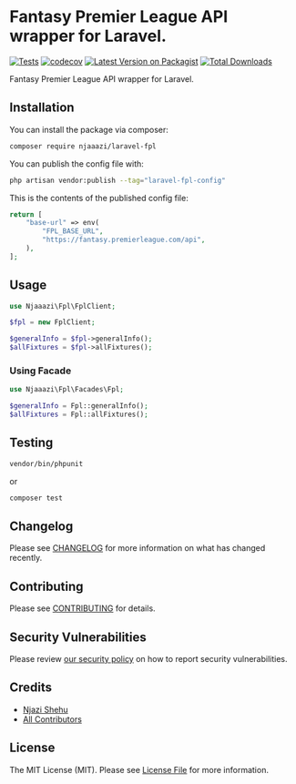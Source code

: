 # Fantasy Premier League API wrapper for Laravel.

[![Tests](https://github.com/njaaazi/laravel-fpl/actions/workflows/run-tests.yml/badge.svg)](https://github.com/njaaazi/laravel-fpl/actions/workflows/run-tests.yml)
[![codecov](https://codecov.io/gh/njaaazi/laravel-fpl/graph/badge.svg?token=F6BDYJJ5E4)](https://codecov.io/gh/njaaazi/laravel-fpl)
[![Latest Version on Packagist](https://img.shields.io/packagist/v/njaaazi/laravel-fpl.svg?style=flat-square)](https://packagist.org/packages/njaaazi/laravel-fpl)
[![Total Downloads](https://img.shields.io/packagist/dt/njaaazi/laravel-fpl.svg?style=flat-square)](https://packagist.org/packages/njaaazi/laravel-fpl)

Fantasy Premier League API wrapper for Laravel.

## Installation

You can install the package via composer:

```bash
composer require njaaazi/laravel-fpl
```

You can publish the config file with:

```bash
php artisan vendor:publish --tag="laravel-fpl-config"
```

This is the contents of the published config file:

```php
return [
    "base-url" => env(
        "FPL_BASE_URL",
        "https://fantasy.premierleague.com/api",
    ),
];
```

## Usage

```php
use Njaaazi\Fpl\FplClient;

$fpl = new FplClient;

$generalInfo = $fpl->generalInfo();
$allFixtures = $fpl->allFixtures();
```

### Using Facade

```php
use Njaaazi\Fpl\Facades\Fpl;

$generalInfo = Fpl::generalInfo();
$allFixtures = Fpl::allFixtures();
```

## Testing

```bash
vendor/bin/phpunit
```

or

```bash
composer test
```

## Changelog

Please see [CHANGELOG](CHANGELOG.md) for more information on what has changed recently.

## Contributing

Please see [CONTRIBUTING](.github/CONTRIBUTING.md) for details.

## Security Vulnerabilities

Please review [our security policy](../../security/policy) on how to report security vulnerabilities.

## Credits

- [Njazi Shehu](https://github.com/njaaazi)
- [All Contributors](../../contributors)

## License

The MIT License (MIT). Please see [License File](LICENSE.md) for more information.
